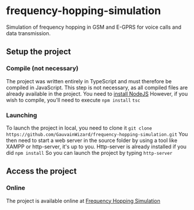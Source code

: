 # frequency-hopping-simulation

Simulation of frequency hopping in GSM and E-GPRS for voice calls and data transmission.

## Setup the project

### Compile (not necessary)

The project was written entirely in TypeScript and must therefore be compiled in JavaScript. This step is not necessary, as all compiled files are already available in the project. You need to [install NodeJS](https://nodejs.org/en)
However, if you wish to compile, you'll need to execute
`npm install`
`tsc`

### Launching

To launch the project in local, you need to clone it
`git clone https://github.com/GauvainWizard/frequency-hopping-simulation.git`
You then need to start a web server in the source folder by using a tool like XAMPP or http-server, it's up to you.
Http-server is already installed if you did
`npm install`
So you can launch the project by typing
`http-server`

## Access the project

### Online

The project is available online at [Frequency Hopping Simulation](https://gauvainwizard.github.io/frequency-hopping-simulation/)
